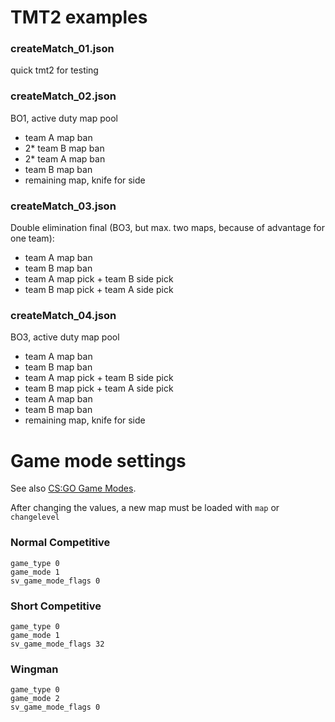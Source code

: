 # TMT2 examples

### createMatch_01.json

quick tmt2 for testing

### createMatch_02.json

BO1, active duty map pool

- team A map ban
- 2* team B map ban
- 2* team A map ban
- team B map ban
- remaining map, knife for side

### createMatch_03.json

Double elimination final (BO3, but max. two maps, because of advantage for one team):

- team A map ban
- team B map ban
- team A map pick + team B side pick
- team B map pick + team A side pick

### createMatch_04.json

BO3, active duty map pool

- team A map ban
- team B map ban
- team A map pick + team B side pick
- team B map pick + team A side pick
- team A map ban
- team B map ban
- remaining map, knife for side

# Game mode settings

See also [CS:GO Game Modes](https://developer.valvesoftware.com/wiki/CS:GO_Game_Modes).

After changing the values, a new map must be loaded with `map` or `changelevel`

### Normal Competitive

    game_type 0
    game_mode 1
    sv_game_mode_flags 0


### Short Competitive

    game_type 0
    game_mode 1
    sv_game_mode_flags 32

### Wingman

    game_type 0
    game_mode 2
    sv_game_mode_flags 0
